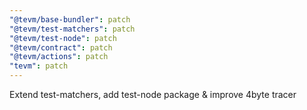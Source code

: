 ```yaml
---
"@tevm/base-bundler": patch
"@tevm/test-matchers": patch
"@tevm/test-node": patch
"@tevm/contract": patch
"@tevm/actions": patch
"tevm": patch
---
```


Extend test-matchers, add test-node package & improve 4byte tracer
